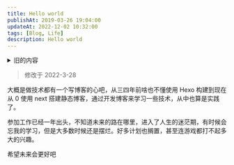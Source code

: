```yaml
---
title: Hello world
publishAt: 2019-03-26 19:04:00
updateAt: 2022-12-02 10:32:00
tags: [Blog, Life]
description: Hello world
---
```


<details>
  <summary>旧的内容</summary>

### **初**

**始也。从刀从衣。裁衣之始也。**

把已有的东西推翻重来似乎不叫**初**，但我觉得开始用文字记录生活中的一些点滴也是不错的。
通过使用和建立这个小站也能学习到一些有用的知识。

曾经幻想憧憬过什么就要去完成它，不要一时颓废就荒了。

我略懂的

> Ruby，JavaScript，H5，C，或许还有不少

我想去了解的

> python，DeepLearn，待续

现在开始 努力 20 出头的年华还有能奋斗的机会

</details>

> 修改于 2022-3-28

大概是做技术都有一个写博客的心吧，从三四年前啥也不懂使用 Hexo 构建到现在从 0 使用 next 搭建静态博客，通过开发博客来学习一些技术，从中也算是实践了。

参加工作已经一年出头，不知道未来的路在哪里，进入了人生的迷茫期，有时候会忘我的学习，但是大多数时候还是摆烂。好多计划也搁置，甚至连游戏都打不起多大的兴趣。

希望未来会更好吧
